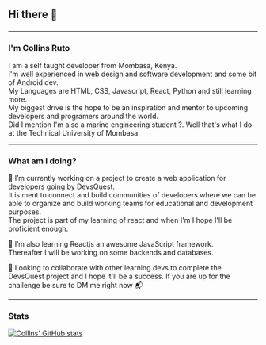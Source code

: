 ## Hi there 👋 <hr>

### I'm Collins Ruto 

I am a self taught developer from Mombasa, Kenya. <br>
I'm well experienced in web design and software development and some bit of Android dev. <br>
My Languages are HTML, CSS, Javascript, React, Python and still learning more. <br>
My biggest drive is the hope to be an inspiration and mentor to upcoming developers and programers around the world. <br>
Did I mention I'm also a marine engineering student ?. Well that's what I do at the Technical University of Mombasa. <hr>

### What am I doing? 

🔭 I’m currently working on a project to create a web application for developers going by DevsQuest. <br>
  It is ment to connect and build communities of developers where we can be able to organize and build working teams
for educational and development purposes. <br>
The project is part of my learning of react and when I'm I hope I'll be proficient enough.

🌱 I’m also learning Reactjs an awesome JavaScript framework. <br>
Thereafter I will be working on some backends and databases.

👯 Looking to collaborate with other learning devs to complete the DevsQuest project and I hope it'll be a success. 
If you are up for the challenge be sure to DM me right now 📬 <hr>

### Stats 

[![Collins' GitHub stats](https://github-readme-stats.vercel.app/api?username=collins-ruto)](https://github.com/anuraghazra/github-readme-stats)


<!--
**Collins-Ruto/collins-ruto** is a ✨ _special_ ✨ repository because its `README.md` (this file) appears on your GitHub profile.

Here are some ideas to get you started:

- 🔭 I’m currently working on ...
- 🌱 I’m currently learning ...
- 👯 I’m looking to collaborate on ...
- 🤔 I’m looking for help with ...
- 💬 Ask me about ...
- 📫 How to reach me: ...
- 😄 Pronouns: ...
- ⚡ Fun fact: ...
-->

